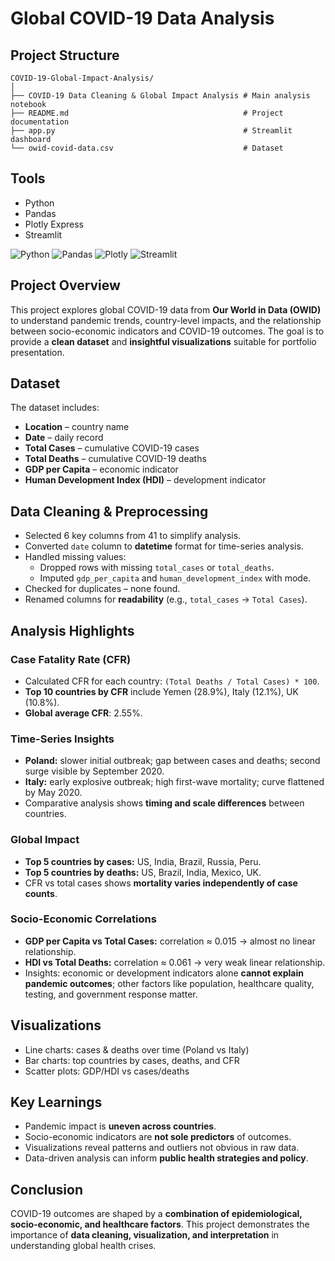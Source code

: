 # Global COVID-19 Data Analysis

## Project Structure
```
COVID-19-Global-Impact-Analysis/
│
├── COVID-19 Data Cleaning & Global Impact Analysis # Main analysis notebook
├── README.md                                       # Project documentation
├── app.py                                          # Streamlit dashboard  
└── owid-covid-data.csv                             # Dataset
```

## Tools
- Python
- Pandas
- Plotly Express
- Streamlit

![Python](https://img.shields.io/badge/Python-3776AB?style=for-the-badge&logo=python&logoColor=white)
![Pandas](https://img.shields.io/badge/Pandas-150458?style=for-the-badge&logo=pandas&logoColor=white)
![Plotly](https://img.shields.io/badge/Plotly-3F4F75?style=for-the-badge&logo=plotly&logoColor=white)
![Streamlit](https://img.shields.io/badge/Streamlit-FF4B4B?style=for-the-badge&logo=streamlit&logoColor=white)

## Project Overview
This project explores global COVID-19 data from **Our World in Data (OWID)** to understand pandemic trends, country-level impacts, and the relationship between socio-economic indicators and COVID-19 outcomes. The goal is to provide a **clean dataset** and **insightful visualizations** suitable for portfolio presentation.

## Dataset
The dataset includes:
- **Location** – country name
- **Date** – daily record
- **Total Cases** – cumulative COVID-19 cases
- **Total Deaths** – cumulative COVID-19 deaths
- **GDP per Capita** – economic indicator
- **Human Development Index (HDI)** – development indicator

## Data Cleaning & Preprocessing
- Selected 6 key columns from 41 to simplify analysis.
- Converted `date` column to **datetime** format for time-series analysis.
- Handled missing values:
  - Dropped rows with missing `total_cases` or `total_deaths`.
  - Imputed `gdp_per_capita` and `human_development_index` with mode.
- Checked for duplicates – none found.
- Renamed columns for **readability** (e.g., `total_cases` → `Total Cases`).

## Analysis Highlights
### Case Fatality Rate (CFR)
- Calculated CFR for each country: `(Total Deaths / Total Cases) * 100`.
- **Top 10 countries by CFR** include Yemen (28.9%), Italy (12.1%), UK (10.8%).
- **Global average CFR**: 2.55%.

### Time-Series Insights
- **Poland:** slower initial outbreak; gap between cases and deaths; second surge visible by September 2020.
- **Italy:** early explosive outbreak; high first-wave mortality; curve flattened by May 2020.
- Comparative analysis shows **timing and scale differences** between countries.

### Global Impact
- **Top 5 countries by cases:** US, India, Brazil, Russia, Peru.
- **Top 5 countries by deaths:** US, Brazil, India, Mexico, UK.
- CFR vs total cases shows **mortality varies independently of case counts**.

### Socio-Economic Correlations
- **GDP per Capita vs Total Cases:** correlation ≈ 0.015 → almost no linear relationship.
- **HDI vs Total Deaths:** correlation ≈ 0.061 → very weak linear relationship.
- Insights: economic or development indicators alone **cannot explain pandemic outcomes**; other factors like population, healthcare quality, testing, and government response matter.

## Visualizations
- Line charts: cases & deaths over time (Poland vs Italy)
- Bar charts: top countries by cases, deaths, and CFR
- Scatter plots: GDP/HDI vs cases/deaths

## Key Learnings
- Pandemic impact is **uneven across countries**.
- Socio-economic indicators are **not sole predictors** of outcomes.
- Visualizations reveal patterns and outliers not obvious in raw data.
- Data-driven analysis can inform **public health strategies and policy**.

## Conclusion
COVID-19 outcomes are shaped by a **combination of epidemiological, socio-economic, and healthcare factors**. This project demonstrates the importance of **data cleaning, visualization, and interpretation** in understanding global health crises.
